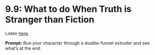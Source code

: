 # 9.9: What to do When Truth is Stranger than Fiction 

Listen [here](http://www.writingexcuses.com/2014/03/02/writing-excuses-9-9-what-to-do-when-truth-is-stranger-than-fiction/). 

**Prompt:** Run your character through a double-funnel extruder and see what’s at the end.